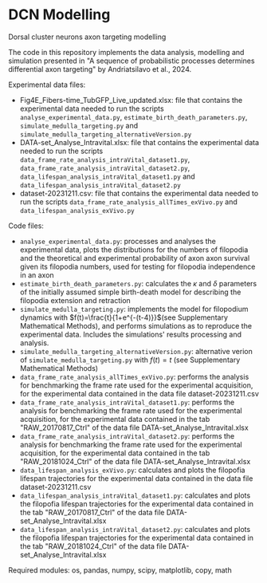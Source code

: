 # DCN Modelling

Dorsal cluster neurons axon targeting modelling

The code in this repository implements the data analysis, modelling and simulation presented in "A sequence of probabilistic processes determines differential axon targeting" by Andriatsilavo et al., 2024.

Experimental data files: 
- Fig4E_Fibers-time_TubGFP_Live_updated.xlsx: file that contains the experimental data needed to run the scripts `analyse_experimental_data.py`, `estimate_birth_death_parameters.py`, `simulate_medulla_targeting.py` and `simulate_medulla_targeting_alternativeVersion.py`  
- DATA-set_Analyse_Intravital.xlsx: file that contains the experimental data needed to run the scripts `data_frame_rate_analysis_intraVital_dataset1.py`, `data_frame_rate_analysis_intraVital_dataset2.py`, `data_lifespan_analysis_intraVital_dataset1.py` and `data_lifespan_analysis_intraVital_dataset2.py`   
- dataset-20231211.csv: file that contains the experimental data needed to run the scripts `data_frame_rate_analysis_allTimes_exVivo.py` and `data_lifespan_analysis_exVivo.py`



Code files: 
- `analyse_experimental_data.py`: processes and analyses the experimental data, plots the distributions for the numbers of filopodia and the theoretical and experimental probability of axon axon survival given its filopodia numbers, used for testing for filopodia independence in an axon
- `estimate_birth_death_parameters.py`: calculates the $\kappa$ and $\delta$ parameters of the initially assumed simple birth-death model for describing the filopodia extension and retraction
- `simulate_medulla_targeting.py`: implements the model for filopodium dynamics with $f(t)=\frac{t}{1+e^{-(t-4)}}$(see Supplementary Mathematical Methods), and performs simulations as to reproduce the experimental data. Includes the simulations' results processing and analysis.
- `simulate_medulla_targeting_alternativeVersion.py`: alternative verion of `simulate_medulla_targeting.py` with $f(t)=t$ (see Supplementary Mathematical Methods)
- `data_frame_rate_analysis_allTimes_exVivo.py`: performs the analysis for benchmarking the frame rate used for the experimental acquisition, for the experimental data contained in the data file dataset-20231211.csv
- `data_frame_rate_analysis_intraVital_dataset1.py`: performs the analysis for benchmarking the frame rate used for the experimental acquisition, for the experimental data contained in the tab "RAW_20170817_Ctrl" of the data file DATA-set_Analyse_Intravital.xlsx
- `data_frame_rate_analysis_intraVital_dataset2.py`: performs the analysis for benchmarking the frame rate used for the experimental acquisition, for the experimental data contained in the tab "RAW_20181024_Ctrl" of the data file DATA-set_Analyse_Intravital.xlsx
- `data_lifespan_analysis_exVivo.py`: calculates and plots the filopofia lifespan trajectories for the experimental data contained in the data file dataset-20231211.csv
- `data_lifespan_analysis_intraVital_dataset1.py`: calculates and plots the filopofia lifespan trajectories for the experimental data contained in the tab "RAW_20170817_Ctrl" of the data file DATA-set_Analyse_Intravital.xlsx
- `data_lifespan_analysis_intraVital_dataset2.py`: calculates and plots the filopofia lifespan trajectories for the experimental data contained in the tab "RAW_20181024_Ctrl" of the data file DATA-set_Analyse_Intravital.xlsx

Required modules: os, pandas, numpy, scipy, matplotlib, copy, math








